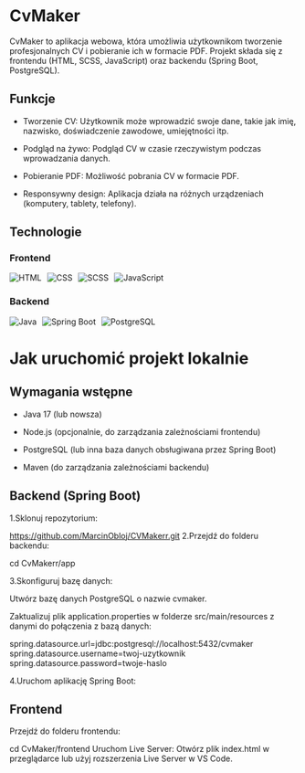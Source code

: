 # CvMaker

CvMaker to aplikacja webowa, która umożliwia użytkownikom tworzenie profesjonalnych CV i pobieranie ich w formacie PDF. Projekt składa się z frontendu (HTML, SCSS, JavaScript) oraz backendu (Spring Boot, PostgreSQL).


## Funkcje

- Tworzenie CV: Użytkownik może wprowadzić swoje dane, takie jak imię, nazwisko, doświadczenie zawodowe, umiejętności itp.

- Podgląd na żywo: Podgląd CV w czasie rzeczywistym podczas wprowadzania danych.

- Pobieranie PDF: Możliwość pobrania CV w formacie PDF.

- Responsywny design: Aplikacja działa na różnych urządzeniach (komputery, tablety, telefony).

## Technologie


### Frontend

<div style="display: flex; gap: 10px; align-items: center;"> <img src="https://img.icons8.com/color/48/000000/html-5.png" alt="HTML" title="HTML"/> <img src="https://img.icons8.com/color/48/000000/css3.png" alt="CSS" title="CSS"/> <img src="https://img.icons8.com/color/48/000000/sass.png" alt="SCSS" title="SCSS"/> <img src="https://img.icons8.com/color/48/000000/javascript.png" alt="JavaScript" title="JavaScript"/> </div>

### Backend

<div style="display: flex; gap: 10px; align-items: center;"> <img src="https://img.icons8.com/color/48/000000/java-coffee-cup-logo.png" alt="Java" title="Java"/> <img src="https://img.icons8.com/color/48/000000/spring-logo.png" alt="Spring Boot" title="Spring Boot"/> <img src="https://img.icons8.com/color/48/000000/postgreesql.png" alt="PostgreSQL" title="PostgreSQL"/> </div>

##

Jak uruchomić projekt lokalnie
=========
Wymagania wstępne
---------------
- Java 17 (lub nowsza)

- Node.js (opcjonalnie, do zarządzania zależnościami frontendu)

- PostgreSQL (lub inna baza danych obsługiwana przez Spring Boot)

- Maven (do zarządzania zależnościami backendu)

Backend (Spring Boot)
----------
1.Sklonuj repozytorium:


https://github.com/MarcinObloj/CVMakerr.git
2.Przejdź do folderu backendu:


cd CvMakerr/app

3.Skonfiguruj bazę danych:

Utwórz bazę danych PostgreSQL o nazwie cvmaker.

Zaktualizuj plik application.properties w folderze src/main/resources z danymi do połączenia z bazą danych:


spring.datasource.url=jdbc:postgresql://localhost:5432/cvmaker
spring.datasource.username=twoj-uzytkownik
spring.datasource.password=twoje-haslo

4.Uruchom aplikację Spring Boot:

Frontend
-------
Przejdź do folderu frontendu:

cd CvMaker/frontend
Uruchom Live Server:
Otwórz plik index.html w przeglądarce lub użyj rozszerzenia Live Server w VS Code.
